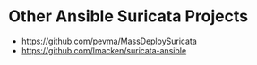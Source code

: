 


# Other Ansible Suricata Projects
 * https://github.com/pevma/MassDeploySuricata
 * https://github.com/lmacken/suricata-ansible
